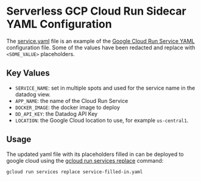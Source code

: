 # Serverless GCP Cloud Run Sidecar YAML Configuration

The [service.yaml](./service.yaml) file is an example of the [Google Cloud Run Service YAML](https://cloud.google.com/run/docs/reference/yaml/v1) configuration file. Some of the values have been redacted and replace with `<SOME_VALUE>` placeholders.

## Key Values
- `SERVICE_NAME`: set in multiple spots and used for the service name in the datadog view.
- `APP_NAME`: the name of the Cloud Run Service
- `DOCKER_IMAGE`: the docker image to deploy
- `DD_API_KEY`: the Datadog API Key
- `LOCATION`: the Google Cloud location to use, for example `us-central1`.

## Usage

The updated yaml file with its placeholders filled in can be deployed to google cloud using the [gcloud run services replace](https://cloud.google.com/sdk/gcloud/reference/run/services/replace) command:

```bash
gcloud run services replace service-filled-in.yaml
```
